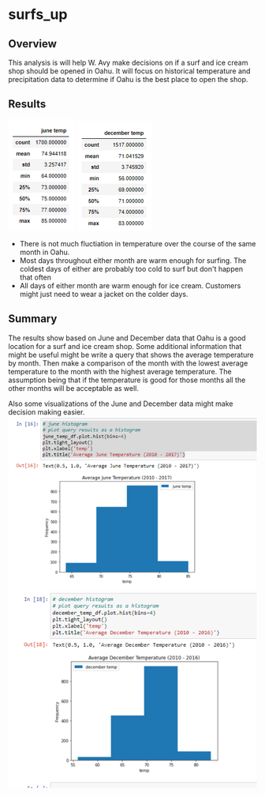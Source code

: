 # surfs_up

## Overview
This analysis is will help W. Avy make decisions on if a surf and ice cream shop should be opened in Oahu. It will focus on historical temperature and precipitation data to determine if Oahu is the best place to open the shop.

## Results
![june_summary.png](https://github.com/Brandonkish1/surfs_up/blob/main/Images/june_summary.png)
![december_summary.png](https://github.com/Brandonkish1/surfs_up/blob/main/Images/december_summary.png)

- There is not much fluctiation in temperature over the course of the same month in Oahu.
- Most days throughout either month are warm enough for surfing. The coldest days of either are probably too cold to surf but don't happen that often
- All days of either month are warm enough for ice cream. Customers might just need to wear a jacket on the colder days.

## Summary
The results show based on June and December data that Oahu is a good location for a surf and ice cream shop. Some additional information that might be useful might be write a query that shows the average temperature by month. Then make a comparison of the month with the lowest average temperature to the month with the highest average temperature. The assumption being that if the temperature is good for those months all the other months will be acceptable as well.

Also some visualizations of the June and December data might make decision making easier.
![june_visualization.png](https://github.com/Brandonkish1/surfs_up/blob/main/Images/june_visualization.png)
![december_visualization.png](https://github.com/Brandonkish1/surfs_up/blob/main/Images/december_visualization.png)
